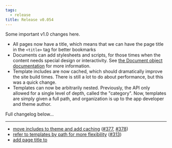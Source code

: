 ```yaml
---
tags:
  - release
title: Release v0.054
---
```


Some important v1.0 changes here.

* All pages now have a title, which means that we can have the page
  title in the `<title>` tag for better bookmarks
* Documents can add stylesheets and scripts, for those times when the
  content needs special design or interactivity. See [the Document
  object documentation](/pod/Statocles/Document.html) for more
  information.
* Template includes are now cached, which should dramatically improve
  the site build times. There is still a lot to do about performance,
  but this was a quick change.
* Templates can now be arbitrarily nested. Previously, the API only
  allowed for a single level of depth, called the "category". Now,
  templates are simply given a full path, and organization is up to the
  app developer and theme author.

Full changelog below...

---

* [move includes to theme and add caching](https://github.com/preaction/Statocles/commit/a19975ad5998435045faab2d753403d1222822e2) ([#377](https://github.com/preaction/Statocles/issues/377), [#378](https://github.com/preaction/Statocles/issues/378))
* [refer to templates by path for more flexibility](https://github.com/preaction/Statocles/commit/b43cf83e0edb2ef596688af8de6ebefb6f295c9c) ([#313](https://github.com/preaction/Statocles/issues/313))
* [add page title to <title> tag in default themes](https://github.com/preaction/Statocles/commit/848fee6650f60040ab50209c0aa5cdd35668a2dd) ([#372](https://github.com/preaction/Statocles/issues/372))
* [allow documents to add stylesheets and scripts](https://github.com/preaction/Statocles/commit/f098c2a090ff5c248978ddffcc064ebd611afc07) ([#376](https://github.com/preaction/Statocles/issues/376))
* [allow links without text](https://github.com/preaction/Statocles/commit/b27cb6a574b1185e08cf8aa7835f291a30caa492) ([#376](https://github.com/preaction/Statocles/issues/376))
* [move title attribute to page role](https://github.com/preaction/Statocles/commit/6b5935ec6557dc9230997f0a7803f60c04e6444a) ([#372](https://github.com/preaction/Statocles/issues/372))
* [fix abstracts on Statocles::Page](https://github.com/preaction/Statocles/commit/6e8953b5111ec2ddc87e064caac3f3eb4f568787) ([#370](https://github.com/preaction/Statocles/issues/370))
* [upgrade Path::Tiny to fix mkpath warning](https://github.com/preaction/Statocles/commit/5109769b42f7256f84663c5b83ed0ff51f605c42) ([#369](https://github.com/preaction/Statocles/issues/369))
